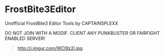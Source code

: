 # FrostBite3Editor
Unofficial FrostBite3 Editor Tools by CAPTAINSPLEXX

DO NOT JOIN WITH A MODIF. CLIENT ANY PUNKBUSTER OR FAIRFIGHT ENABLED SERVER!

>http://i.imgur.com/WCl9z2I.jpg
